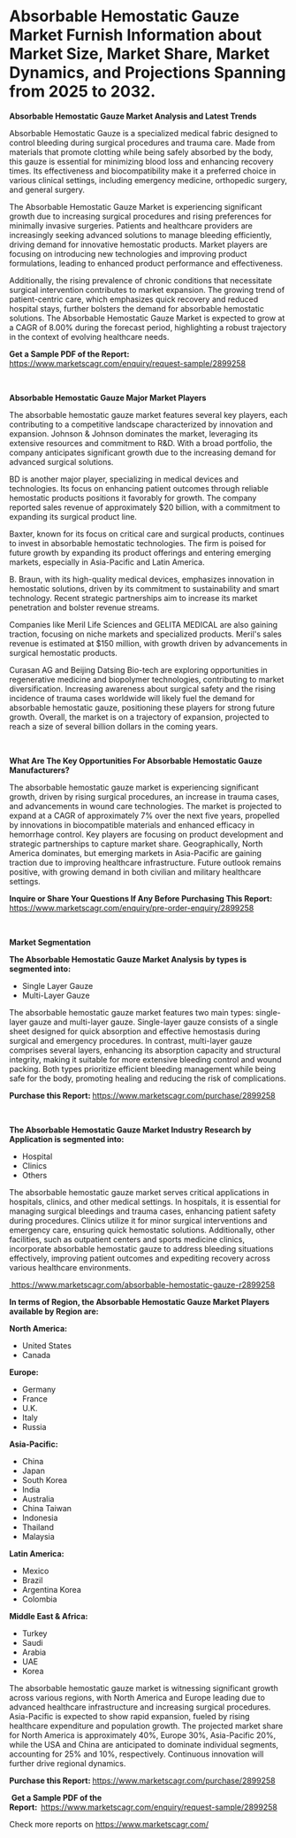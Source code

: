 <p><h1>Absorbable Hemostatic Gauze Market Furnish Information about Market Size, Market Share, Market Dynamics, and Projections Spanning from 2025 to 2032.</h1></p><p><strong>Absorbable Hemostatic Gauze Market Analysis and Latest Trends</strong></p>
<p><p>Absorbable Hemostatic Gauze is a specialized medical fabric designed to control bleeding during surgical procedures and trauma care. Made from materials that promote clotting while being safely absorbed by the body, this gauze is essential for minimizing blood loss and enhancing recovery times. Its effectiveness and biocompatibility make it a preferred choice in various clinical settings, including emergency medicine, orthopedic surgery, and general surgery.</p><p>The Absorbable Hemostatic Gauze Market is experiencing significant growth due to increasing surgical procedures and rising preferences for minimally invasive surgeries. Patients and healthcare providers are increasingly seeking advanced solutions to manage bleeding efficiently, driving demand for innovative hemostatic products. Market players are focusing on introducing new technologies and improving product formulations, leading to enhanced product performance and effectiveness.</p><p>Additionally, the rising prevalence of chronic conditions that necessitate surgical intervention contributes to market expansion. The growing trend of patient-centric care, which emphasizes quick recovery and reduced hospital stays, further bolsters the demand for absorbable hemostatic solutions. The Absorbable Hemostatic Gauze Market is expected to grow at a CAGR of 8.00% during the forecast period, highlighting a robust trajectory in the context of evolving healthcare needs.</p></p>
<p><strong>Get a Sample PDF of the Report:&nbsp;</strong> <a href="https://www.marketscagr.com/enquiry/request-sample/2899258?utm_campaign=2990&utm_medium=2&utm_source=Github&utm_content=ia&utm_term=15032025&utm_id=absorbable-hemostatic-gauze">https://www.marketscagr.com/enquiry/request-sample/2899258</a></p>
<p>&nbsp;</p>
<p><strong>Absorbable Hemostatic Gauze Major Market Players</strong></p>
<p><p>The absorbable hemostatic gauze market features several key players, each contributing to a competitive landscape characterized by innovation and expansion. Johnson & Johnson dominates the market, leveraging its extensive resources and commitment to R&D. With a broad portfolio, the company anticipates significant growth due to the increasing demand for advanced surgical solutions.</p><p>BD is another major player, specializing in medical devices and technologies. Its focus on enhancing patient outcomes through reliable hemostatic products positions it favorably for growth. The company reported sales revenue of approximately $20 billion, with a commitment to expanding its surgical product line.</p><p>Baxter, known for its focus on critical care and surgical products, continues to invest in absorbable hemostatic technologies. The firm is poised for future growth by expanding its product offerings and entering emerging markets, especially in Asia-Pacific and Latin America.</p><p>B. Braun, with its high-quality medical devices, emphasizes innovation in hemostatic solutions, driven by its commitment to sustainability and smart technology. Recent strategic partnerships aim to increase its market penetration and bolster revenue streams.</p><p>Companies like Meril Life Sciences and GELITA MEDICAL are also gaining traction, focusing on niche markets and specialized products. Meril's sales revenue is estimated at $150 million, with growth driven by advancements in surgical hemostatic products.</p><p>Curasan AG and Beijing Datsing Bio-tech are exploring opportunities in regenerative medicine and biopolymer technologies, contributing to market diversification. Increasing awareness about surgical safety and the rising incidence of trauma cases worldwide will likely fuel the demand for absorbable hemostatic gauze, positioning these players for strong future growth. Overall, the market is on a trajectory of expansion, projected to reach a size of several billion dollars in the coming years.</p></p>
<p>&nbsp;</p>
<p><strong>What Are The Key Opportunities For Absorbable Hemostatic Gauze Manufacturers?</strong></p>
<p><p>The absorbable hemostatic gauze market is experiencing significant growth, driven by rising surgical procedures, an increase in trauma cases, and advancements in wound care technologies. The market is projected to expand at a CAGR of approximately 7% over the next five years, propelled by innovations in biocompatible materials and enhanced efficacy in hemorrhage control. Key players are focusing on product development and strategic partnerships to capture market share. Geographically, North America dominates, but emerging markets in Asia-Pacific are gaining traction due to improving healthcare infrastructure. Future outlook remains positive, with growing demand in both civilian and military healthcare settings.</p></p>
<p><strong>Inquire or Share Your Questions If Any Before Purchasing This Report:</strong> <a href="https://www.marketscagr.com/enquiry/pre-order-enquiry/2899258?utm_campaign=2990&utm_medium=2&utm_source=Github&utm_content=ia&utm_term=15032025&utm_id=absorbable-hemostatic-gauze">https://www.marketscagr.com/enquiry/pre-order-enquiry/2899258</a></p>
<p>&nbsp;</p>
<p><strong>Market Segmentation</strong></p>
<p><strong>The Absorbable Hemostatic Gauze Market Analysis by types is segmented into:</strong></p>
<p><ul><li>Single Layer Gauze</li><li>Multi-Layer Gauze</li></ul></p>
<p><p>The absorbable hemostatic gauze market features two main types: single-layer gauze and multi-layer gauze. Single-layer gauze consists of a single sheet designed for quick absorption and effective hemostasis during surgical and emergency procedures. In contrast, multi-layer gauze comprises several layers, enhancing its absorption capacity and structural integrity, making it suitable for more extensive bleeding control and wound packing. Both types prioritize efficient bleeding management while being safe for the body, promoting healing and reducing the risk of complications.</p></p>
<p><strong>Purchase this Report:&nbsp;</strong><a href="https://www.marketscagr.com/purchase/2899258?utm_campaign=2990&utm_medium=2&utm_source=Github&utm_content=ia&utm_term=15032025&utm_id=absorbable-hemostatic-gauze">https://www.marketscagr.com/purchase/2899258</a></p>
<p>&nbsp;</p>
<p><strong>The Absorbable Hemostatic Gauze Market Industry Research by Application is segmented into:</strong></p>
<p><ul><li>Hospital</li><li>Clinics</li><li>Others</li></ul></p>
<p><p>The absorbable hemostatic gauze market serves critical applications in hospitals, clinics, and other medical settings. In hospitals, it is essential for managing surgical bleedings and trauma cases, enhancing patient safety during procedures. Clinics utilize it for minor surgical interventions and emergency care, ensuring quick hemostatic solutions. Additionally, other facilities, such as outpatient centers and sports medicine clinics, incorporate absorbable hemostatic gauze to address bleeding situations effectively, improving patient outcomes and expediting recovery across various healthcare environments.</p></p>
<p><a href="https://www.marketscagr.com/absorbable-hemostatic-gauze-r2899258?utm_campaign=2990&utm_medium=2&utm_source=Github&utm_content=ia&utm_term=15032025&utm_id=absorbable-hemostatic-gauze">&nbsp;https://www.marketscagr.com/absorbable-hemostatic-gauze-r2899258</a></p>
<p><strong>In terms of Region, the Absorbable Hemostatic Gauze Market Players available by Region are:</strong></p>
<p>
    <p> <strong> North America: </strong>
        <ul>
            <li>United States</li>
            <li>Canada</li>
        </ul>
        </p> 
    <p> <strong> Europe: </strong>
        <ul>
            <li>Germany</li>
            <li>France</li>
            <li>U.K.</li>
            <li>Italy</li>
            <li>Russia</li>
        </ul>
        </p> 
    <p> <strong> Asia-Pacific: </strong>
        <ul>
            <li>China</li>
            <li>Japan</li>
            <li>South Korea</li>
            <li>India</li>
            <li>Australia</li>
            <li>China Taiwan</li>
            <li>Indonesia</li>
            <li>Thailand</li>
            <li>Malaysia</li>
        </ul>
        </p> 
    <p> <strong> Latin America: </strong>
        <ul>
            <li>Mexico</li>
            <li>Brazil</li>
            <li>Argentina Korea</li>
            <li>Colombia</li>
        </ul>
        </p> 
    <p> <strong> Middle East & Africa: </strong>
        <ul>
            <li>Turkey</li>
            <li>Saudi</li>
            <li>Arabia</li>
            <li>UAE</li>
            <li>Korea</li>
        </ul>
    </p>
    </p>
<p><p>The absorbable hemostatic gauze market is witnessing significant growth across various regions, with North America and Europe leading due to advanced healthcare infrastructure and increasing surgical procedures. Asia-Pacific is expected to show rapid expansion, fueled by rising healthcare expenditure and population growth. The projected market share for North America is approximately 40%, Europe 30%, Asia-Pacific 20%, while the USA and China are anticipated to dominate individual segments, accounting for 25% and 10%, respectively. Continuous innovation will further drive regional dynamics.</p></p>
<p><strong>Purchase this Report: </strong><a href="https://www.marketscagr.com/purchase/2899258?utm_campaign=2990&utm_medium=2&utm_source=Github&utm_content=ia&utm_term=15032025&utm_id=absorbable-hemostatic-gauze">https://www.marketscagr.com/purchase/2899258</a></p>
<p>&nbsp;<strong>Get a Sample PDF of the Report:&nbsp;&nbsp;</strong><a href="https://www.marketscagr.com/enquiry/request-sample/2899258?utm_campaign=2990&utm_medium=2&utm_source=Github&utm_content=ia&utm_term=15032025&utm_id=absorbable-hemostatic-gauze">https://www.marketscagr.com/enquiry/request-sample/2899258</a></p>
<p><strong></strong></p>
<p>Check more reports on <a href="https://www.marketscagr.com/?utm_campaign=2990&utm_medium=2&utm_source=Github&utm_content=ia&utm_term=15032025&utm_id=absorbable-hemostatic-gauze">https://www.marketscagr.com/</a></p>